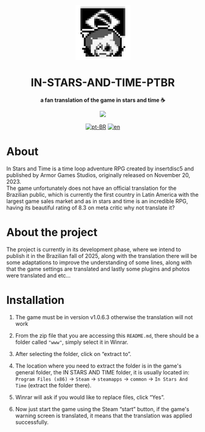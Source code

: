 <br>

<div align="center">

<img src="https://github.com/iagosampz/iagosampz-In-Strars-And-Time-PTBR/blob/main/icon_scaled_40x_pngcrushed.png?raw=true" width="144"/>
  
  <h1 align="center">IN-STARS-AND-TIME-PTBR</h1>

  <p align="center">
    <strong> a fan translation of the game in stars and time ☕</strong>
  </p>

  <p align="center"><img src="http://img.shields.io/static/v1?label=STATUS&message=IN%20DEVELOPMENT&color=white&style=for-the-badge"/></p>

[![pt-BR](https://img.shields.io/badge/lang-pt--BR-black.svg)](./README.md)
[![en](https://img.shields.io/badge/lang-en-white.svg)](./READMEE.md)
</div>


# About
</div>
In Stars and Time is a time loop adventure RPG created by insertdisc5 and published by Armor Games Studios, originally released on November 20, 2023.
<br>
The game unfortunately does not have an official translation for the Brazilian public, which is currently the first country in Latin America with the largest game sales market and as in stars and time
is an incredible RPG, having its beautiful rating of 8.3 on meta critic why not translate it?

# About the project
</div>
The project is currently in its development phase, where we intend to publish it in the Brazilian fall of 2025,
along with the translation there will be some adaptations to improve the understanding of some lines,
along with that the game settings are translated
and lastly some plugins and photos were translated
and etc...

# Installation
</div>

1. The game must be in version v1.0.6.3 otherwise the translation will not work

2. From the zip file that you are accessing this `README.md`, there should be a folder called `"www"`, simply select it in Winrar.

3. After selecting the folder, click on “extract to”.

4. The location where you need to extract the folder is in the game's general folder, the IN STARS AND TIME folder, it is usually located in: `Program Files (x86)` -> `Steam` -> `steamapps` -> `common` -> `In Stars And Time` (extract the folder there).

5. Winrar will ask if you would like to replace files, click “Yes”.

6. Now just start the game using the Steam “start” button, if the game's warning screen is translated, it means that the translation was applied successfully.
